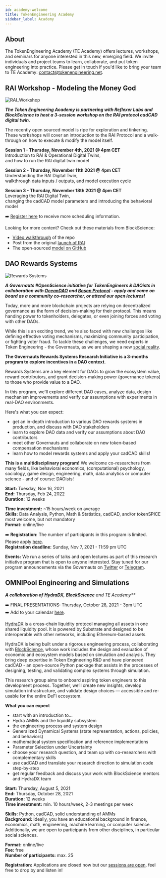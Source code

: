 ```yaml
---
id: academy-welcome
title: TokenEngineering Academy
sidebar_label: Academy
---
```

## About

The TokenEngineering Academy (TE Academy) offers lectures, workshops, and seminars for anyone interested in this new, emerging field. We invite individuals and project teams to learn, collaborate, and put token engineering into practice. Please get in touch if you'd like to bring your team to TE Academy: <contact@tokenengineering.net>. 


## RAI Workshop - Modeling the Money God
![RAI_Workshop](/img/RAI_WS.jpg)

_**The Token Engineering Academy is partnering with Reflexer Labs and BlockScience to host a 3-session workshop on the RAI protocol cadCAD digital twin.**_  

The recently open sourced model is ripe for exploration and tinkering. These workshops will cover an introduction to the RAI Protocol and a walk-through on how to execute & modify the model itself. 

**Session 1 - Thursday, November 4th, 2021 @ 4pm CET**  
Introduction to RAI & Operational Digital Twins,  
and how to run the RAI digital twin model

**Session 2 - Thursday, November 11th 2021 @ 4pm CET**  
Understanding the RAI Digital Twin,  
walkthrough data inputs / outputs, and model execution cycle

**Session 3 - Thursday, November 18th 2021 @ 4pm CET**  
Leveraging the RAI Digital Twin,  
changing the cadCAD model parameters and introducing the behavioral model

➡️ [Register here](https://forms.gle/ZpBmdwfPm1UPyZcu9) to receive more scheduling information.

Looking for more content? Check out these materials from BlockScience:

- [Video walkthrough](https://www.youtube.com/watch?v=CLOr-xVePJ0) of the repo 
- Post from the original [launch of RAI](https://medium.com/reflexer-labs/summoning-the-money-god-2a3f3564a5f2)
- The open-sourced [model on GitHub](https://github.com/BlockScience/reflexer)

## DAO Rewards Systems
![Rewards Systems](/img/RewardsSystems_form.jpg)

_**A Governauts #OpenScience initiative for TokenEngineers & DAOists in collaboration with [OceanDAO](https://oceanprotocol.com/dao) and [Boson Protocol](https://www.bosonprotocol.io/) - apply and come on board as a community co-researcher, or attend our open lectures!**_

Today, more and more blockchain projects are relying on decentralized governance as the form of decision-making for their protocol. This means handing power to tokenholders, delegates, or even joining forces and voting with other DAOs.

While this is an exciting trend, we're also faced with new challenges like defining effective voting mechanisms, maximizing community participation, or fighting voter fraud. To tackle these challenges, we need experts in Token Engineering - the Governauts, as we are shaping a new [social reality](https://medium.com/block-science/algorithms-as-policy-44e289d34a65).

**The Governauts Rewards Systems Research Initiative is a 3-months program to explore incentives in a DAO context.**

Rewards Systems are a key element for DAOs to grow the ecosystem value, reward contributors, and grant decision-making power (governance tokens) to those who provide value to a DAO.

In this program, we'll explore different DAO cases, analyze data, design mechanism improvements and verify our assumptions with experiments in real-DAO environments.

Here's what you can expect:

- get an in-depth introduction to various DAO rewards systems in production, and discuss with DAO stakeholders
- learn to explore DAO data and verify our assumptions about DAO contributors
- meet other Governauts and collaborate on new token-based compensation mechanisms  
- learn how to model rewards systems and apply your cadCAD skills!

**This is a multidisciplinary program!** We welcome co-researchers from many fields, like behavioral economics, (computational) psychology, sociology, game design, engineering, math, data analytics or computer science - and of course: DAOists!  

**Start:** Tuesday, Nov 16, 2021  
**End:** Thursday, Feb 24, 2022  
**Duration:** 12 weeks  

**Time investment:** ~15 hours/week on average  
**Skills:** Data Analysis, Python, Math & Statistics, cadCAD, and/or tokenSPICE most welcome, but not mandatory  
**Format:** online/live    

➡️ **Registration:** The number of participants in this program is limited. Please apply [here](https://forms.gle/VMvjoXAYmQWkedPn9).  
**Registration deadline:** Sunday, Nov 7, 2021 - 11:59 pm UTC  

**Events:** We run a series of talks and open lectures as part of this research initiative program that is open to anyone interested. Stay tuned for our program announcements via the Governauts on [Twitter](https://Twitter.com/GovernanceDAO) or [Telegram](https://t.me/GovCommons).


## OMNIPool Engineering and Simulations

_**A collaboration of**_
_**[HydraDX](https://hydradx.io/)**, **[BlockScience](https://block.science/)** and TE Academy**_

➡️ FINAL PRESENTATIONS: Thursday, October 28, 2021 - 3pm UTC  
➡️ Add to your calendar [here](https://calendar.google.com/event?action=TEMPLATE&tmeid=aHNoMmMwbjZnbWJmYjd1ajQ0MXBvdDJvcDRfMjAyMTEwMjhUMTUwMDAwWiBjXzFlZWhpZjhvdmptYXN2YzdxMjIwZmU3Yzg4QGc&tmsrc=c_1eehif8ovjmasvc7q220fe7c88%40group.calendar.google.com&scp=ALL).

[HydraDX](https://hydradx.io/) is a cross-chain liquidity protocol managing all assets in one shared liquidity pool. It is powered by Substrate and designed to be interoperable with other networks, including Ethereum-based assets.

HydraDX is being built under a rigorous engineering process, collaborating with [BlockScience](https://block.science/), whose work includes the design and evaluation of economic and ecosystem models based on simulation and analysis. They bring deep expertise in Token Engineering R&D and have pioneered cadCAD - an open-source Python package that assists in the processes of designing, testing, and validating complex systems through simulation.

This research group aims to onboard aspiring token engineers to this development process. Together, we’ll create new insights, develop simulation infrastructure, and validate design choices — accessible and re-usable for the entire DeFi ecosystem.

**What you can expect**
* start with an introduction to... 
* Hydra AMMs and the liquidity subsystem
* the engineering process and system design
* Generalized Dynamical Systems (state representation, actions, policies, and behaviors)
* mathematical system specification and reference implementations
* Parameter Selection under Uncertainty
* choose your research question, and team up with co-researchers with complementary skills
* use cadCAD and translate your research direction to simulation code step-by-step
* get regular feedback and discuss your work with BlockScience mentors and HydraDX team

**Start:** Thursday, August 5, 2021  
**End:** Thursday, October 28, 2021  
**Duration:** 12 weeks  
**Time investment:** min. 10 hours/week, 2-3 meetings per week 

**Skills:** Python, cadCAD, solid understanding of AMMs  
**Background:** Ideally, you have an educational background in finance, economics, math, engineering, machine learning, or computer science. Additionally, we are open to participants from other disciplines, in particular social sciences. 

**Format:** online/live  
**Fee:** free  
**Number of participants:** max. 25  

**Registration:** Applications are closed now but our [sessions are open](https://discord.gg/UEBQUmAg7q), feel free to drop by and listen in! 






 





